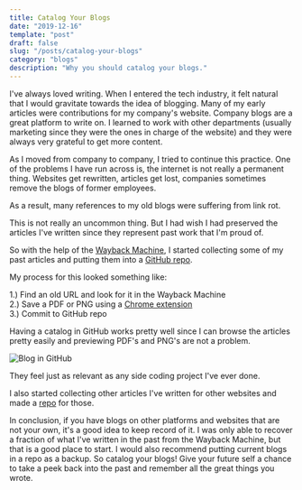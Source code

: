 ```yaml
---
title: Catalog Your Blogs
date: "2019-12-16"
template: "post"
draft: false
slug: "/posts/catalog-your-blogs"
category: "blogs"
description: "Why you should catalog your blogs."
---
```

I've always loved writing.  When I entered the tech industry, it felt natural that I would gravitate towards the idea of blogging.  Many of my early articles were contributions for my company's website.  Company blogs are a great platform to write on.  I learned to work with other departments (usually marketing since they were the ones in charge of the website) and they were always very grateful to get more content.

As I moved from company to company, I tried to continue this practice.
One of the problems I have run across is, the internet is not really a permanent thing.  Websites get rewritten, articles get lost, companies sometimes remove the blogs of former employees.  

As a result, many references to my old blogs were suffering from link rot.

This is not really an uncommon thing.  But I had wish I had preserved the articles I've written since they represent past work that I'm proud of.

So with the help of the [Wayback Machine](https://archive.org/web/), I started collecting some of my past articles and putting them into a [GitHub repo](https://github.com/lizlam/p4blog).

My process for this looked something like:

1.) Find an old URL and look for it in the Wayback Machine    
2.) Save a PDF or PNG using a [Chrome extension](https://gofullpage.com/)    
3.) Commit to GitHub repo     

Having a catalog in GitHub works pretty well since I can browse the articles pretty easily and previewing PDF's and PNG's are not a problem.

![Blog in GitHub](/media/p4blog.png)

They feel just as relevant as any side coding project I've ever done.

I also started collecting other articles I've written for other websites and made a [repo](https://github.com/lizlam/miscblogs) for those.


In conclusion, if you have blogs on other platforms and websites that are not your own, it's a good idea to keep record of it.  I was only able to recover a fraction of what I've written in the past from the Wayback Machine, but that is a good place to start.  I would also recommend putting current blogs in a repo as a backup.  So catalog your blogs!  Give your future self a chance to take a peek back into the past and remember all the great things you wrote.
